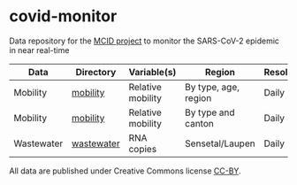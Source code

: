 # covid-monitor
Data repository for the [MCID project](https://www.mcid.unibe.ch/call_for_projects/first_mcid_funded_projects/early_detection_for_early_action_integrating_multiple_data_sources_for_monitoring_the_sars_cov_2_epidemic_in_near_real_time/index_eng.html) to monitor the SARS-CoV-2 epidemic in near real-time

Data | Directory | Variable(s) | Region | Resolution | Format | Reference
---- | --------- | ----------- | ------ | ---------- | ------ | ---------
Mobility | [mobility](mobility) | Relative mobility | By type, age, region | Daily | CSV | [Intervista](https://www.intervista.ch/media/Report_Mobilitäts-Monitoring_Covid-19.pdf), [statistikZH](https://github.com/statistikZH/covid19monitoring_mobility_intervista)
Mobility | [mobility](mobility) | Relative mobility | By type and canton | Daily | CSV | [Google](https://www.google.com/covid19/mobility/)
Wastewater | [wastewater](wastewater) | RNA copies | Sensetal/Laupen | Daily | CSV | [Eawag](https://sensors-eawag.ch/sars/overview.html)

All data are published under Creative Commons license [CC-BY](https://creativecommons.org/licenses/by/4.0/).
